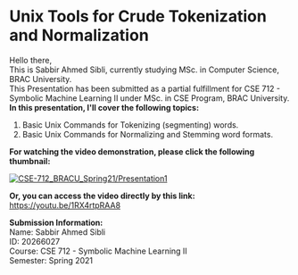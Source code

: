 # Unix Tools for Crude Tokenization and Normalization
Hello there,  
This is Sabbir Ahmed Sibli, currently studying MSc. in Computer Science, BRAC University.  
This Presentation has been submitted as a partial fulfillment for CSE 712 - Symbolic Machine Learning II under MSc. in CSE Program, BRAC University.  
**In this presentation, I'll cover the following topics:**  
1. Basic Unix Commands for Tokenizing (segmenting) words.  
2. Basic Unix Commands for Normalizing and Stemming word formats.  


**For watching the video demonstration, please click the following thumbnail:**  

[![CSE-712_BRACU_Spring21/Presentation1](https://youtu.be/1RX4rtpRAA8/0.jpg)](https://youtu.be/1RX4rtpRAA8)

**Or, you can access the video directly by this link:** https://youtu.be/1RX4rtpRAA8

**Submission Information:**  
Name: Sabbir Ahmed Sibli  
ID: 20266027  
Course: CSE 712 - Symbolic Machine Learning II  
Semester: Spring 2021  
